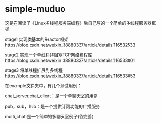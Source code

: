 # simple-muduo
这是在阅读了《Linux多线程服务端编程》后自己写的一个简单的多线程服务器框架

stage1 实现类基本的Reactor框架 https://blog.csdn.net/weixin_38880337/article/details/116532533

stage2 实现一个单线程非阻塞TCP网络编程库 https://blog.csdn.net/weixin_38880337/article/details/116533001

stage3 将单线程扩展到多线程 https://blog.csdn.net/weixin_38880337/article/details/116533053


在example文件夹中，有几个测试用例：

chat_server,chat_client：是一个单聊天室的用例

pub，sub，hub：是一个提供订阅功能的广播服务

multi_chat:是一个简单的多聊天室例子(待完善)
